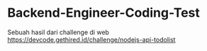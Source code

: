 # Backend-Engineer-Coding-Test

Sebuah hasil dari challenge di web 
https://devcode.gethired.id/challenge/nodejs-api-todolist
